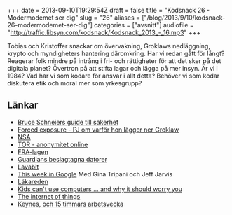 +++
date = 2013-09-10T19:29:54Z
draft = false
title = "Kodsnack 26 - Modermodemet ser dig"
slug = "26"
aliases = ["/blog/2013/9/10/kodsnack-26-modermodemet-ser-dig"]
categories = ["avsnitt"]
audiofile = "http://traffic.libsyn.com/kodsnack/Kodsnack_2013_-_16.mp3"
+++

Tobias och Kristoffer snackar om övervakning, Groklaws nedläggning, krypto och myndigheters hantering däromkring. Har vi redan gått för långt? Reagerar folk mindre på intrång i fri- och rättigheter för att det sker på det digitala planet? Övertron på att stifta lagar och lägga på mer insyn. Är vi i 1984? Vad har vi som kodare för ansvar i allt detta? Behöver vi som kodar diskutera etik och moral mer som yrkesgrupp?

## Länkar ##

* [Bruce Schneiers guide till säkerhet](http://www.theguardian.com/world/2013/sep/05/nsa-how-to-remain-secure-surveillance)
* [Forced exposure - PJ om varför hon lägger ner Groklaw](http://www.groklaw.net/article.php?story=20130818120421175)
* [NSA](http://www.nsa.gov)
* [TOR - anonymitet online](https://www.torproject.org)
* [FRA-lagen](http://sv.wikipedia.org/wiki/FRA-lagen)
* [Guardians beslagtagna datorer](http://www.svd.se/nyheter/utrikes/nordiska-tidningar-stottar-guardian_8452912.svd)
* [Lavabit](https://lavabit.com/)
* [This week in Google](http://twit.tv/twig) Med Gina Tripani och Jeff Jarvis
* [Läkareden](https://sv.wikipedia.org/wiki/Hippokrates_ed)
* [Kids can't use computers … and why it should worry you](http://coding2learn.org/blog/2013/07/29/kids-cant-use-computers/)
* [The internet of things](http://www.wired.com/opinion/2013/01/securing-the-internet-of-things/)
* [Keynes, och 15 timmars arbetsvecka](http://www.theguardian.com/business/2008/sep/01/economics)
